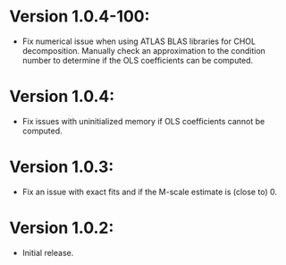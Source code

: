 # Version 1.0.4-100:
  * Fix numerical issue when using ATLAS BLAS libraries for CHOL decomposition.
    Manually check an approximation to the condition number to determine if the OLS
    coefficients can be computed.


# Version 1.0.4:
  * Fix issues with uninitialized memory if OLS coefficients cannot be computed.

# Version 1.0.3:
  * Fix an issue with exact fits and if the M-scale estimate is (close to) 0.

# Version 1.0.2:
  * Initial release.
